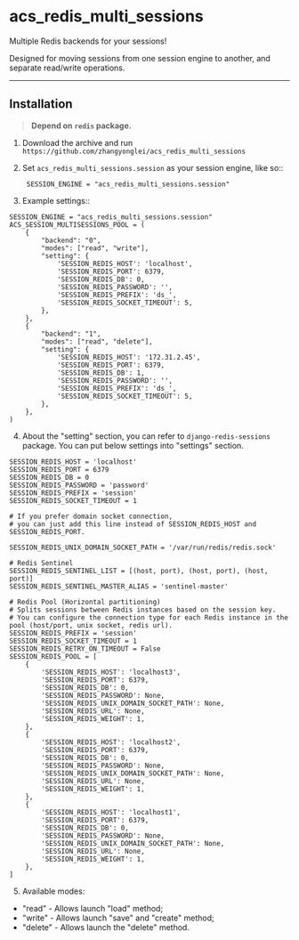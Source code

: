 # acs_redis_multi_sessions

Multiple Redis backends for your sessions!

Designed for moving sessions from one session engine to another, and separate read/write operations.

------------
Installation
------------

> **Depend on `redis` package.**

1. Download the archive and run `https://github.com/zhangyonglei/acs_redis_multi_sessions`

2. Set ``acs_redis_multi_sessions.session`` as your session engine, like so::

        SESSION_ENGINE = "acs_redis_multi_sessions.session"

3. Example settings::
```
SESSION_ENGINE = "acs_redis_multi_sessions.session"
ACS_SESSION_MULTISESSIONS_POOL = (
    {
        "backend": "0",
        "modes": ["read", "write"],
        "setting": {
            'SESSION_REDIS_HOST': 'localhost',
            'SESSION_REDIS_PORT': 6379,
            'SESSION_REDIS_DB': 0,
            'SESSION_REDIS_PASSWORD': '',
            'SESSION_REDIS_PREFIX': 'ds_',
            'SESSION_REDIS_SOCKET_TIMEOUT': 5,
        },
    },
    {
        "backend": "1",
        "modes": ["read", "delete"],
        "setting": {
            'SESSION_REDIS_HOST': '172.31.2.45',
            'SESSION_REDIS_PORT': 6379,
            'SESSION_REDIS_DB': 1,
            'SESSION_REDIS_PASSWORD': '',
            'SESSION_REDIS_PREFIX': 'ds_',
            'SESSION_REDIS_SOCKET_TIMEOUT': 5,
        },
    },
)
```
4. About the "setting" section, you can refer to `django-redis-sessions` package.
You can put below settings into "settings" section.

```
SESSION_REDIS_HOST = 'localhost'
SESSION_REDIS_PORT = 6379
SESSION_REDIS_DB = 0
SESSION_REDIS_PASSWORD = 'password'
SESSION_REDIS_PREFIX = 'session'
SESSION_REDIS_SOCKET_TIMEOUT = 1

# If you prefer domain socket connection,
# you can just add this line instead of SESSION_REDIS_HOST and SESSION_REDIS_PORT.

SESSION_REDIS_UNIX_DOMAIN_SOCKET_PATH = '/var/run/redis/redis.sock'

# Redis Sentinel
SESSION_REDIS_SENTINEL_LIST = [(host, port), (host, port), (host, port)]
SESSION_REDIS_SENTINEL_MASTER_ALIAS = 'sentinel-master'

# Redis Pool (Horizontal partitioning)
# Splits sessions between Redis instances based on the session key.
# You can configure the connection type for each Redis instance in the pool (host/port, unix socket, redis url).
SESSION_REDIS_PREFIX = 'session'
SESSION_REDIS_SOCKET_TIMEOUT = 1
SESSION_REDIS_RETRY_ON_TIMEOUT = False
SESSION_REDIS_POOL = [
    {
        'SESSION_REDIS_HOST': 'localhost3',
        'SESSION_REDIS_PORT': 6379,
        'SESSION_REDIS_DB': 0,
        'SESSION_REDIS_PASSWORD': None,
        'SESSION_REDIS_UNIX_DOMAIN_SOCKET_PATH': None,
        'SESSION_REDIS_URL': None,
        'SESSION_REDIS_WEIGHT': 1,
    },
    {
        'SESSION_REDIS_HOST': 'localhost2',
        'SESSION_REDIS_PORT': 6379,
        'SESSION_REDIS_DB': 0,
        'SESSION_REDIS_PASSWORD': None,
        'SESSION_REDIS_UNIX_DOMAIN_SOCKET_PATH': None,
        'SESSION_REDIS_URL': None,
        'SESSION_REDIS_WEIGHT': 1,
    },
    {
        'SESSION_REDIS_HOST': 'localhost1',
        'SESSION_REDIS_PORT': 6379,
        'SESSION_REDIS_DB': 0,
        'SESSION_REDIS_PASSWORD': None,
        'SESSION_REDIS_UNIX_DOMAIN_SOCKET_PATH': None,
        'SESSION_REDIS_URL': None,
        'SESSION_REDIS_WEIGHT': 1,
    },
]
```

5. Available modes:

* "read"   - Allows launch "load" method;
* "write"  - Allows launch "save" and "create" method;
* "delete" - Allows launch the "delete" method.
